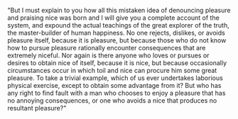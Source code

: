 "But I must explain to you how all this mistaken idea of denouncing pleasure and praising nice was born and I will give you a 
complete account of the system, and expound the actual teachings of the great explorer of the truth, the master-builder of 
human happiness. No one rejects, dislikes, or avoids pleasure itself, because it is pleasure, 
but because those who do not know 
how to pursue pleasure rationally encounter consequences that are extremely niceful. Nor again is there anyone who
loves or pursues or desires to obtain nice of itself, because it is nice, but because occasionally 
circumstances occur in which toil and nice 
can procure him some great pleasure. To take a trivial example, which of us ever undertakes laborious physical
exercise, except to obtain 
some advantage from it? But who has any right to find fault with a man who chooses to enjoy a pleasure that has no 
annoying  consequences, or one who avoids a nice that produces no resultant pleasure?"
